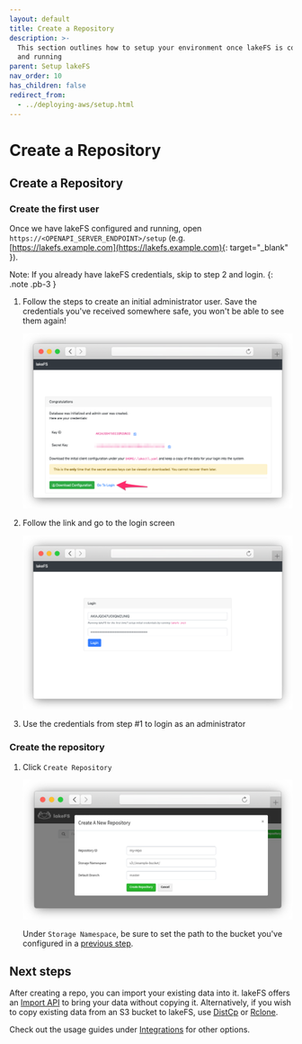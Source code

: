 ```yaml
---
layout: default
title: Create a Repository
description: >-
  This section outlines how to setup your environment once lakeFS is configured
  and running
parent: Setup lakeFS
nav_order: 10
has_children: false
redirect_from:
  - ../deploying-aws/setup.html
---
```


# Create a Repository

## Create a Repository

### Create the first user

Once we have lakeFS configured and running, open `https://<OPENAPI_SERVER_ENDPOINT>/setup` \(e.g. [https://lakefs.example.com](https://lakefs.example.com){: target="\_blank" }\).

Note: If you already have lakeFS credentials, skip to step 2 and login. {: .note .pb-3 }

1. Follow the steps to create an initial administrator user. Save the credentials you've received somewhere safe, you won't be able to see them again!

   ![Setup](../.gitbook/assets/setup_done.png)

2. Follow the link and go to the login screen

   ![Login Screen](../.gitbook/assets/login.png)

3. Use the credentials from step \#1 to login as an administrator

### Create the repository

1. Click `Create Repository`

   ![Create Repository](../.gitbook/assets/create_repo_s3.png)

   Under `Storage Namespace`, be sure to set the path to the bucket you've configured in a [previous step](index/).

## Next steps

After creating a repo, you can import your existing data into it. lakeFS offers an [Import API](import.md) to bring your data without copying it. Alternatively, if you wish to copy existing data from an S3 bucket to lakeFS, use [DistCp](https://github.com/treeverse/lakeFS/tree/d89133907f36230c11fd8c1b40fb45cb3baa8f70/docs/integrations/distcp.md) or [Rclone](https://github.com/treeverse/lakeFS/tree/d89133907f36230c11fd8c1b40fb45cb3baa8f70/docs/integrations/rclone.md).

Check out the usage guides under [Integrations](../index-6.md) for other options.

